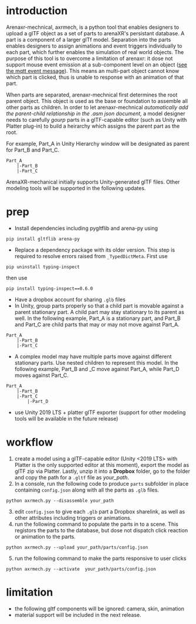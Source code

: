 # introduction
Arenaxr-mechnical, axrmech, is a python tool that enables designers to upload a glTF object as a set of parts to arenaXR's persistant database. A part is a component of a larger glTf model. Separation into the parts enables designers to assign animations and event triggers individually to each part, which further enables the simulation of real world objects. The purpose of this tool is to overcome a limitation of arenaxr: it dose not support mouse event emission at a sub-component level on an object ([see the mqtt event message](https://arena.conix.io/content/messaging/definitions.html)). This means an multi-part object cannot know which part is clicked, thus is unable to response with an animation of that part. 

When parts are separated, arenaxr-mechnical first determines the root parent object. This object is used as the base or foundation to assemble all other parts as children.  In order to let arenaxr-mechnical *automatically add the parent-child relationship in the .asm json document,* a model designer needs to carefully *gourp* parts in a glTF-capable editor (such as Unity with Platter plug-in) to build a heirarchy which assigns the parent part as the root.

For example, Part_A in Unity Hierarchy window will be designated as parent for Part_B and Part_C.
```
Part_A
    |-Part_B
    |-Part_C
```

ArenaXR-mechanical initially supports Unity-generated glTF files. Other modeling tools will be supported in the following updates.

# prep
* Install dependencies including pygltflib and arena-py using
```
pip install gltflib arena-py
```
* Replace a dependency package with its older version. This step is required to resolve errors raised from `_TypedDictMeta`. First use 
```
pip uninstall typing-inspect
```
then use 
```
pip install typing-inspect==0.6.0
```
* Have a dropbox account for sharing `.glb` files
* In Unity, group parts properly so that a child part is movable against a parent stationary part. A child part may stay stationary to its parent as well. In the following example, Part_A is a stationary part, and Part_B and Part_C are child parts that may or may not move against Part_A.
```
Part_A
    |-Part_B
    |-Part_C
```
* A complex model may have multiple parts move against different stationary parts. Use nested children to represent this model. In the following example, Part_B and _C move against Part_A, while Part_D moves against Part_C.
```
Part_A
    |-Part_B
    |-Part_C
        |-Part_D
```
* use Unity 2019 LTS + platter glTF exporter (support for other modeling tools will be available in the future release)

# workflow

1. create a model using a glTF-capable editor (Unity <2019 LTS> with Platter is the only supported editor at this moment), export the model as glTF zip via Platter. Lastly, unzip it into a **Dropbox** folder, go to the folder and copy the path for a `.gltf` file as *your_path*. 
2. In a console, run the following code to produce `parts` subfolder in place containing `config.json` along with all the parts as `.glb` files.
```
python axrmech.py --disassemble your_path
```  
3. edit `config.json` to give each `.glb` part a Dropbox sharelink, as well as other attributes including triggers or animations. 
4. run the following command to populate the parts in to a scene. This registors the parts to the database, but dose not dispatch click reaction or animation to the parts.
```
python axrmech.py --upload your_path/parts/config.json
``` 
5. run the following command to make the parts responsive to user clicks
```
python axrmech.py --activate  your_path/parts/config.json
```

# limitation
* the following gltf components will be ignored: camera, skin, animation
* material support will be included in the next release.

